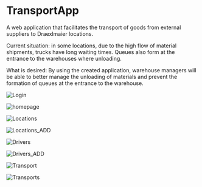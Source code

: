 # TransportApp

A web application that facilitates the transport of goods from external suppliers to Draexlmaier locations.

Current situation: in some locations, due to the high flow of material shipments, trucks have long waiting times. Queues also form at the entrance to the warehouses where unloading. 

What is desired: By using the created application, warehouse managers will be able to better manage the unloading of materials and prevent the formation of queues at the entrance to the warehouse.

![Login](https://github.com/WWDGB/TransportApp/assets/106118119/5e0548c0-966c-40b2-93fd-d6dfcabe380e)

![homepage](https://github.com/WWDGB/TransportApp/assets/106118119/38d65e08-c3a8-41cd-baee-2bc5f765264d)

![Locations](https://github.com/WWDGB/TransportApp/assets/106118119/2aefe7ef-575a-46d9-9581-77fc205ad7fa)

![Locations_ADD](https://github.com/WWDGB/TransportApp/assets/106118119/a2a9ee6a-920e-45fd-be84-381eb59844b6)

![Drivers](https://github.com/WWDGB/TransportApp/assets/106118119/078d5eb6-279e-4aeb-ae7c-1e318a1e62f4)

![Drivers_ADD](https://github.com/WWDGB/TransportApp/assets/106118119/c30794b3-a610-4741-a7ee-5e89e3a507b3)

![Transport](https://github.com/WWDGB/TransportApp/assets/106118119/e6ccd917-ba79-4f67-985c-64658f203cd3)

![Transports](https://github.com/WWDGB/TransportApp/assets/106118119/10b5fd5b-1e8a-498c-8964-ccd388a13446)



